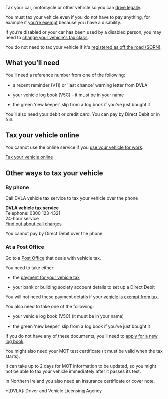 Tax your car, motorcycle or other vehicle so you can [drive legally](/legal-obligations-drivers-riders).

You must tax your vehicle even if you do not have to pay anything, for example if [you're exempt](/vehicle-exempt-from-vehicle-tax) because you have a disability.

<div class="callout">

If you’re disabled or your car has been used by a disabled person, you may need to [change your vehicle's tax class](/change-vehicle-tax-class/tax-due-to-run-out-or-changing-if-vehicle-is-exempt).
</div>

You do not need to tax your vehicle if it's [registered as off the road (SORN)](/make-a-sorn).

## What you’ll need

You’ll need a reference number from one of the following:

- a recent reminder (V11) or 'last chance' warning letter from DVLA

- your vehicle log book (V5C) - it must be in your name

- the green ‘new keeper’ slip from a log book if you’ve just bought it

You’ll also need your debit or credit card. You can pay by Direct Debit or in full.

## Tax your vehicle online

You cannot use the online service if you [use your vehicle for work](/vehicles-you-use-for-work).

<div class="start-button-styled">
<a href="https://vehicletax.service.gov.uk/">Tax your vehicle online</a>
</div>

## Other ways to tax your vehicle

### By phone

Call DVLA vehicle tax service to tax your vehicle over the phone

**DVLA vehicle tax service**  
Telephone: 0300 123 4321  
24-hour service  
[Find out about call charges](/call-charges)   

You cannot pay by Direct Debit over the phone.

### At a Post Office

Go to a [Post Office](http://www.postoffice.co.uk/branch-finder) that deals with vehicle tax.

You need to take either:

- the [payment for your vehicle tax](/vehicle-tax-rate-tables)

- your bank or building society account details to set up a Direct Debit

You will not need these payment details if your [vehicle is exempt from tax](/vehicle-exempt-from-vehicle-tax).

You also need to take one of the following:

- your vehicle log book (V5C) (it must be in your name)

- the green ‘new keeper’ slip from a log book if you’ve just bought it

<div class="callout">

If you do not have any of these documents, you’ll need to [apply for a new log book](/vehicle-log-book).
</div>

You might also need your MOT test certificate (it must be valid when the tax starts).

It can take up to 2 days for MOT information to be updated, so you might not be able to tax your vehicle immediately after it passes its test.

<div class="callout">

In Northern Ireland you also need an insurance certificate or cover note.
</div>

*[DVLA]: Driver and Vehicle Licensing Agency

